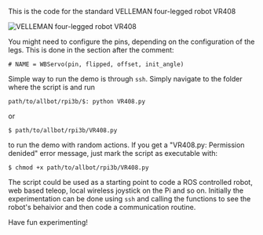 This is the code for the standard VELLEMAN four-legged robot VR408

![VELLEMAN four-legged robot VR408](http://images.velleman.eu/manuals/allbot/arduino-allbot/04/001.jpg "VR408") 

You might need to configure the pins, depending on the configuration of the legs. This is done in the section after the comment:
```
# NAME = WBServo(pin, flipped, offset, init_angle)
```

Simple way to run the demo is through `ssh`. Simply navigate to the folder where the script is and run 
```
path/to/allbot/rpi3b/$: python VR408.py
```
or
```
$ path/to/allbot/rpi3b/VR408.py
```
to run the demo with random actions. If you get a "VR408.py: Permission denided" error message, just mark the script as executable with:
```
$ chmod +x path/to/allbot/rpi3b/VR408.py
```
The script could be used as a starting point to code a ROS controlled robot, web based teleop, local wireless joystick on the Pi and so on.
Initially the experimentation can be done using `ssh` and calling the functions to see the robot's behaivior and then code a communication routine.

Have fun experimenting!
